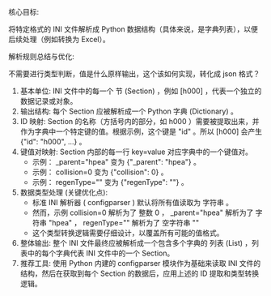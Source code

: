 核心目标:

将特定格式的 INI 文件解析成 Python 数据结构（具体来说，是字典列表），以便后续处理（例如转换为 Excel）。

解析规则总结与优化:

不需要进行类型判断，值是什么原样输出，这个该如何实现，转化成 json 格式？

1. 基本单位: INI 文件中的每一个 节 (Section) ，例如 [h000] ，代表一个独立的数据记录或对象。
2. 输出结构: 每个 Section 应被解析成一个 Python 字典 (Dictionary) 。
3. ID 映射: Section 的名称（方括号内的部分，如 h000 ）需要被提取出来，并作为字典中一个特定键的值。根据示例，这个键是 "id" 。所以 [h000] 会产生 {"id": "h000", ...} 。
4. 键值对映射: Section 内部的每一行 key=value 对应字典中的一个键值对。
   - 示例： \_parent="hpea" 变为 {"\_parent": "hpea"} 。
   - 示例： collision=0 变为 {"collision": 0} 。
   - 示例： regenType="" 变为 {"regenType": ""} 。
5. 数据类型处理 (关键优化点):
   - 标准 INI 解析器 ( configparser ) 默认将所有值读取为 字符串 。
   - 然而，示例 collision=0 解析为了 整数 0 ， \_parent="hpea" 解析为了 字符串 "hpea" ， regenType="" 解析为了 空字符串 ""
   - 这个类型转换逻辑需要仔细设计，以覆盖所有可能的值格式。
6. 整体输出: 整个 INI 文件最终应被解析成一个包含多个字典的 列表 (List) ，列表中的每个字典代表 INI 文件中的一个 Section。
7. 推荐工具: 使用 Python 内建的 configparser 模块作为基础来读取 INI 文件的结构，然后在获取到每个 Section 的数据后，应用上述的 ID 提取和类型转换逻辑。
